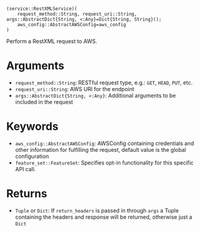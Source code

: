 ```
(service::RestXMLService)(
    request_method::String, request_uri::String, args::AbstractDict{String, <:Any}=Dict{String, String}();
    aws_config::AbstractAWSConfig=aws_config
)
```

Perform a RestXML request to AWS.

# Arguments

  * `request_method::String`: RESTful request type, e.g.: `GET`, `HEAD`, `PUT`, etc.
  * `request_uri::String`: AWS URI for the endpoint
  * `args::AbstractDict{String, <:Any}`: Additional arguments to be included in the request

# Keywords

  * `aws_config::AbstractAWSConfig`: AWSConfig containing credentials and other information for fulfilling the request, default value is the global configuration
  * `feature_set::FeatureSet`: Specifies opt-in functionality for this specific API call.

# Returns

  * `Tuple` or `Dict`: If `return_headers` is passed in through `args` a Tuple containing the headers and response will be returned, otherwise just a `Dict`
